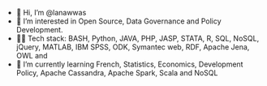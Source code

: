 - 👋 Hi, I’m @lanawwas
- 👀 I’m interested in Open Source, Data Governance and Policy Development. 
- 👨‍💻 Tech stack: BASH, Python, JAVA, PHP, JASP, STATA, R, SQL, NoSQL, jQuery, MATLAB, IBM SPSS, ODK, Symantec web, RDF, Apache Jena, OWL and 
- 🌱 I’m currently learning French, Statistics, Economics, Development Policy, Apache Cassandra, Apache Spark, Scala and NoSQL


<!---
lanawwas/lanawwas is a ✨ special ✨ repository because its `README.md` (this file) appears on your GitHub profile.
You can click the Preview link to take a look at your changes.
--->
